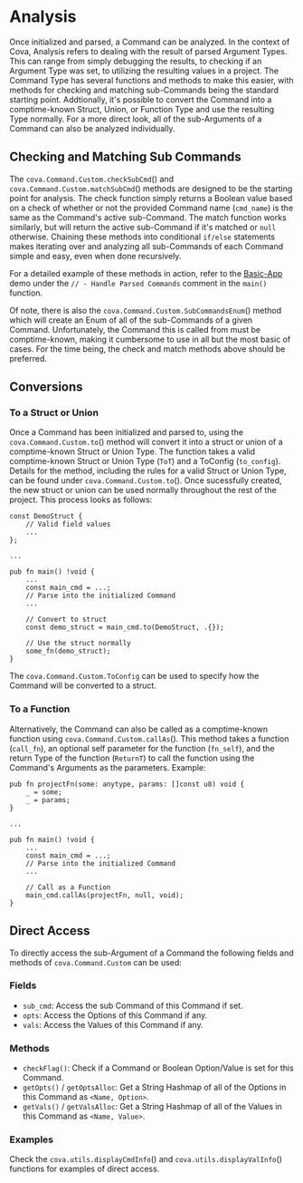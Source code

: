 # Analysis
Once initialized and parsed, a Command can be analyzed. In the context of Cova, Analysis refers to dealing with the result of parsed Argument Types. This can range from simply debugging the results, to checking if an Argument Type was set, to utilizing the resulting values in a project. The Command Type has several functions and methods to make this easier, with methods for checking and matching sub-Commands being the standard starting point. Addtionally, it's possible to convert the Command into a comptime-known Struct, Union, or Function Type and use the resulting Type normally. For a more direct look, all of the sub-Arguments of a Command can also be analyzed individually.

## Checking and Matching Sub Commands
The `cova.Command.Custom.checkSubCmd`() and `cova.Command.Custom.matchSubCmd`() methods are designed to be the starting point for analysis. The check function simply returns a Boolean value based on a check of whether or not the provided Command name (`cmd_name`) is the same as the Command's active sub-Command. The match function works similarly, but will return the active sub-Command if it's matched or `null` otherwise. Chaining these methods into conditional `if/else` statements makes iterating over and analyzing all sub-Commands of each Command simple and easy, even when done recursively.

For a detailed example of these methods in action, refer to the [Basic-App](https://github.com/00JCIV00/cova/blob/main/examples/basic_app.zig) demo under the `// - Handle Parsed Commands` comment in the `main()` function.

Of note, there is also the `cova.Command.Custom.SubCommandsEnum`() method which will create an Enum of all of the sub-Commands of a given Command. Unfortunately, the Command this is called from must be comptime-known, making it cumbersome to use in all but the most basic of cases. For the time being, the check and match methods above should be preferred.

## Conversions
### To a Struct or Union
Once a Command has been initialized and parsed to, using the `cova.Command.Custom.to`() method will convert it into a struct or union of a comptime-known Struct or Union Type. The function takes a valid comptime-known Struct or Union Type (`ToT`) and a ToConfig (`to_config`). Details for the method, including the rules for a valid Struct or Union Type, can be found under `cova.Command.Custom.to`(). Once sucessfully created, the new struct or union can be used normally throughout the rest of the project. This process looks as follows:
```zig
const DemoStruct {
    // Valid field values
    ...
};

...

pub fn main() !void {
    ...
    const main_cmd = ...;
    // Parse into the initialized Command
    ...

    // Convert to struct
    const demo_struct = main_cmd.to(DemoStruct, .{}); 

    // Use the struct normally
    some_fn(demo_struct);
}

```

The `cova.Command.Custom.ToConfig` can be used to specify how the Command will be converted to a struct.

### To a Function
Alternatively, the Command can also be called as a comptime-known function using `cova.Command.Custom.callAs`(). This method takes a function (`call_fn`), an optional self parameter for the function (`fn_self`), and the return Type of the function (`ReturnT`) to call the function using the Command's Arguments as the parameters. Example:
```zig
pub fn projectFn(some: anytype, params: []const u8) void {
    _ = some;
    _ = params;
}

...

pub fn main() !void {
    ...
    const main_cmd = ...;
    // Parse into the initialized Command
    ...

    // Call as a Function
    main_cmd.callAs(projectFn, null, void); 
}

```


## Direct Access
To directly access the sub-Argument of a Command the following fields and methods of `cova.Command.Custom` can be used: 
### Fields
- `sub_cmd`: Access the sub Command of this Command if set.
- `opts`: Access the Options of this Command if any.
- `vals`: Access the Values of this Command if any.

### Methods
- `checkFlag()`: Check if a Command or Boolean Option/Value is set for this Command.
- `getOpts()` / `getOptsAlloc`: Get a String Hashmap of all of the Options in this Command as `<Name, Option>`.
- `getVals()` / `getValsAlloc`: Get a String Hashmap of all of the Values in this Command as `<Name, Value>`.

### Examples
Check the `cova.utils.displayCmdInfo`() and `cova.utils.displayValInfo`() functions for examples of direct access.
